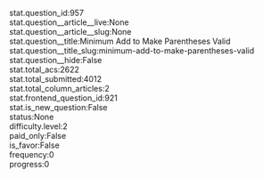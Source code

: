 stat.question_id:957  
stat.question__article__live:None  
stat.question__article__slug:None  
stat.question__title:Minimum Add to Make Parentheses Valid  
stat.question__title_slug:minimum-add-to-make-parentheses-valid  
stat.question__hide:False  
stat.total_acs:2622  
stat.total_submitted:4012  
stat.total_column_articles:2  
stat.frontend_question_id:921  
stat.is_new_question:False  
status:None  
difficulty.level:2  
paid_only:False  
is_favor:False  
frequency:0  
progress:0  
